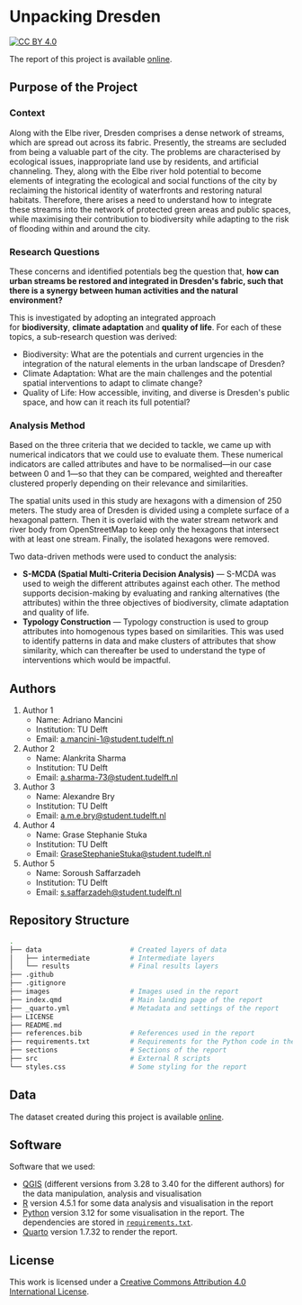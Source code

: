 # Unpacking Dresden

[![CC BY 4.0][cc-by-shield]][cc-by]

The report of this project is available [online](https://sdgis-edu-tud.github.io/report-asa2025-groupf/).

## Purpose of the Project

### Context

Along with the Elbe river, Dresden comprises a dense network of streams, which are spread out across its fabric. Presently, the streams are secluded from being a valuable part of the city. The problems are characterised by ecological issues, inappropriate land use by residents, and artificial channeling. They, along with the Elbe river hold potential to become elements of integrating the ecological and social functions of the city by reclaiming the historical identity of waterfronts and restoring natural habitats. Therefore, there arises a need to understand how to integrate these streams into the network of protected green areas and public spaces, while maximising their contribution to biodiversity while adapting to the risk of flooding within and around the city.

### Research Questions

These concerns and identified potentials beg the question that, **how can urban streams be restored and integrated in Dresden's fabric, such that there is a synergy between human activities and the natural environment?**

This is investigated by adopting an integrated approach for **biodiversity**, **climate adaptation** and **quality of life**. For each of these topics, a sub-research question was derived:

- Biodiversity: What are the potentials and current urgencies in the integration of the natural elements in the urban landscape of Dresden?
- Climate Adaptation: What are the main challenges and the potential spatial interventions to adapt to climate change?
- Quality of Life: How accessible, inviting, and diverse is Dresden's public space, and how can it reach its full potential?

### Analysis Method

Based on the three criteria that we decided to tackle, we came up with numerical indicators that we could use to evaluate them. These numerical indicators are called attributes and have to be normalised—in our case between 0 and 1—so that they can be compared, weighted and thereafter clustered properly depending on their relevance and similarities.

The spatial units used in this study are hexagons with a dimension of 250 meters. The study area of Dresden is divided using a complete surface of a hexagonal pattern. Then it is overlaid with the water stream network and river body from OpenStreetMap to keep only the hexagons that intersect with at least one stream. Finally, the isolated hexagons were removed.

Two data-driven methods were used to conduct the analysis:

- **S-MCDA (Spatial Multi-Criteria Decision Analysis)** — S-MCDA was used to weigh the different attributes against each other. The method supports decision-making by evaluating and ranking alternatives (the attributes) within the three objectives of biodiversity, climate adaptation and quality of life.
- **Typology Construction** — Typology construction is used to group attributes into homogenous types based on similarities. This was used to identify patterns in data and make clusters of attributes that show similarity, which can thereafter be used to understand the type of interventions which would be impactful.

## Authors

1. Author 1
   - Name: Adriano Mancini  
   - Institution: TU Delft  
   - Email: <a.mancini-1@student.tudelft.nl>
2. Author 2
   - Name: Alankrita Sharma  
   - Institution: TU Delft  
   - Email: <a.sharma-73@student.tudelft.nl>
3. Author 3
   - Name: Alexandre Bry  
   - Institution: TU Delft  
   - Email: <a.m.e.bry@student.tudelft.nl>
4. Author 4
   - Name: Grase Stephanie Stuka  
   - Institution: TU Delft  
   - Email: <GraseStephanieStuka@student.tudelft.nl>
5. Author 5
   - Name: Soroush Saffarzadeh  
   - Institution: TU Delft  
   - Email: <s.saffarzadeh@student.tudelft.nl>

## Repository Structure

```bash
.
├── data                      # Created layers of data
│   ├── intermediate          # Intermediate layers 
│   └── results               # Final results layers
├── .github
├── .gitignore
├── images                    # Images used in the report
├── index.qmd                 # Main landing page of the report
├── _quarto.yml               # Metadata and settings of the report
├── LICENSE
├── README.md
├── references.bib            # References used in the report
├── requirements.txt          # Requirements for the Python code in the report
├── sections                  # Sections of the report
├── src                       # External R scripts
└── styles.css                # Some styling for the report
```

## Data

The dataset created during this project is available [online](https://doi.org/10.4121/48e04672-93f4-49a4-9c7b-76c57a844e24).

## Software

Software that we used:

- [QGIS](https://qgis.org/download/) (different versions from 3.28 to 3.40 for the different authors) for the data manipulation, analysis and visualisation
- [R](https://cran.rstudio.com/) version 4.5.1 for some data analysis and visualisation in the report
- [Python](https://www.python.org/downloads/) version 3.12 for some visualisation in the report. The dependencies are stored in [`requirements.txt`](requirements.txt).
- [Quarto](https://quarto.org/docs/get-started/) version 1.7.32 to render the report.

## License

This work is licensed under a
[Creative Commons Attribution 4.0 International License][cc-by].

[cc-by]: http://creativecommons.org/licenses/by/4.0/
[cc-by-shield]: https://img.shields.io/badge/License-CC%20BY%204.0-lightgrey.svg
